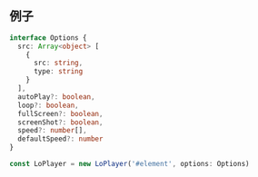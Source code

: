 <!--
 * @Author: last order
 * @Date: 2019-08-08 18:10:27
 * @LastEditTime : 2020-02-14 15:26:00
 -->
## 例子

```ts
interface Options {
  src: Array<object> [
    {
      src: string,
      type: string
    }
  ],
  autoPlay?: boolean,
  loop?: boolean,
  fullScreen?: boolean,
  screenShot?: boolean,
  speed?: number[],
  defaultSpeed?: number
}

const LoPlayer = new LoPlayer('#element', options: Options)
```

